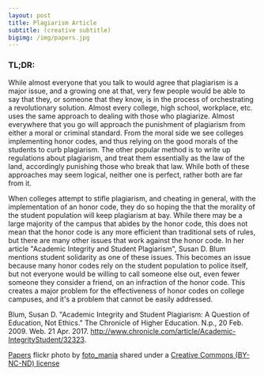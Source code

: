 ```yaml
---
layout: post
title: Plagiarism Article
subtitle: (creative subtitle)
bigimg: /img/papers.jpg
---
```


### TL;DR:

While almost everyone that you talk to would agree that plagiarism is a major issue, and a growing one at that, very few people would be able to say that they, or someone that they know, is in the process of orchestrating a revolutionary solution. Almost every college, high school, workplace, etc. uses the same approach to dealing with those who plagiarize. Almost everywhere that you go will approach the punishment of plagiarism from either a moral or criminal standard. From the moral side we see colleges implementing honor codes, and thus relying on the good morals of the students to curb plagiarism. The other popular method is to write up regulations about plagiarism, and treat them essentially as the law of the land, accordingly punishing those who break that law. While both of these approaches may seem logical, neither one is perfect, rather both are far from it.

When colleges attempt to stifle plagiarism, and cheating in general, with the implementation of an honor code, they do so hoping the that the morality of the student population will keep plagiarism at bay. While there may be a large majority of the campus that abides by the honor code, this does not mean that the honor code is any more efficient than traditional sets of rules, but there are many other issues that work against the honor code. In her article "Academic Integrity and Student Plagiarism", Susan D. Blum mentions student solidarity as one of these issues. This becomes an issue because many honor codes rely on the student population to police itself, but not everyone would be willing to call someone else out, even fewer someone they consider a friend, on an infraction of the honor code. This creates a major problem for the effectiveness of honor codes on college campuses, and it's a problem that cannot be easily addressed.



 Blum, Susan D. "Academic Integrity and Student Plagiarism: A Question of Education, Not Ethics." The Chronicle of Higher Education. N.p., 20  Feb. 2009. Web. 21 Apr. 2017. <http://www.chronicle.com/article/Academic-IntegrityStudent/32323>.

<a title="Papers" href="https://flickr.com/photos/foto_mania/16263117970">Papers</a> flickr photo by <a href="https://flickr.com/people/foto_mania">foto_mania</a> shared under a <a href="https://creativecommons.org/licenses/by-nc-nd/2.0/">Creative Commons (BY-NC-ND) license</a>

